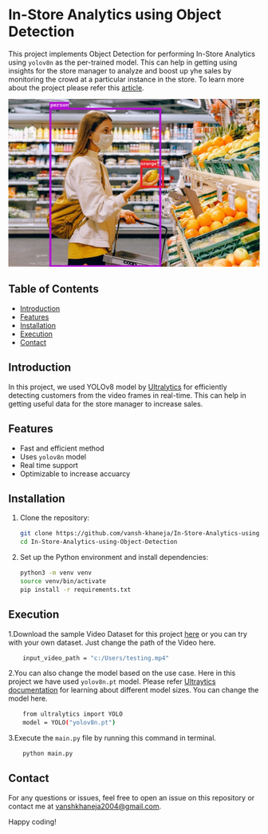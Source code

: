 # In-Store Analytics using Object Detection
This project implements Object Detection for performing In-Store Analytics using `yolov8n` as the per-trained model. This can help in getting using insights for the store manager to analyze and boost up yhe sales by monitoring the crowd at a particular instance in the store. To learn more about the project please refer this [article](link).

![Alt Text - description of the image](https://github.com/vansh-khaneja/In-Store-Analytics-using-Object-Detection/blob/main/pexels-shvetsa-3962285.jpg?raw=true)


## Table of Contents

- [Introduction](#introduction)
- [Features](#features)
- [Installation](#installation)
- [Execution](#execution)
- [Contact](#contact)

## Introduction

In this project, we used YOLOv8 model by [Ultralytics](https://docs.ultralytics.com/) for efficiently detecting customers from the video frames in real-time. This can help in getting useful data for the store manager to increase sales.

## Features

- Fast and efficient method
- Uses `yolov8n` model
- Real time support
- Optimizable to increase accuarcy

## Installation

1. Clone the repository:

    ```sh
    git clone https://github.com/vansh-khaneja/In-Store-Analytics-using-Object-Detection
    cd In-Store-Analytics-using-Object-Detection
    ```

2. Set up the Python environment and install dependencies:

    ```sh
    python3 -m venv venv
    source venv/bin/activate
    pip install -r requirements.txt
    ```


## Execution

1.Download the sample Video Dataset for this project [here](https://www.pexels.com/video/people-walking-inside-a-shopping-mall-4750076/) or you can try with your own dataset. Just change the path of the Video here.

```sh
    input_video_path = "c:/Users/testing.mp4"
```

2.You can also change the model based on the use case. Here in this project we have used ```yolov8n.pt``` model. Please refer [Ultraytics documentation](https://docs.ultralytics.com/models/yolov8/#supported-tasks-and-modes) for learning about different model sizes. You can change the model here.
   
```sh
    from ultralytics import YOLO
    model = YOLO("yolov8n.pt")

```

3.Execute the ```main.py``` file by running this command in terminal.

```sh
    python main.py
```


## Contact

For any questions or issues, feel free to open an issue on this repository or contact me at vanshkhaneja2004@gmail.com.

Happy coding!
